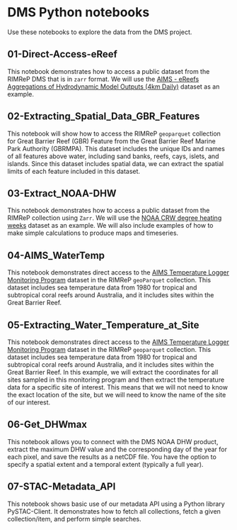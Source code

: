 # DMS Python notebooks

Use these notebooks to explore the data from the DMS project.

## 01-Direct-Access-eReef  
This notebook demonstrates how to access a public dataset from the RIMReP DMS that is in `zarr` format. We will use the [AIMS - eReefs Aggregations of Hydrodynamic Model Outputs (4km Daily)](https://thredds.ereefs.aims.gov.au/thredds/resources/docs/gbr4.html) dataset as an example.  

## 02-Extracting_Spatial_Data_GBR_Features  
This notebook will show how to access the RIMReP `geoparquet` collection for Great Barrier Reef (GBR) Feature from the Great Barrier Reef Marine Park Authority (GBRMPA). This dataset includes the unique IDs and names of all features above water, including sand banks, reefs, cays, islets, and islands. Since this dataset includes spatial data, we can extract the spatial limits of each feature included in this dataset.  

## 03-Extract_NOAA-DHW  
This notebook demonstrates how to access a public dataset from the RIMReP collection using `Zarr`. We will use the [NOAA CRW degree heating weeks](https://www.coris.noaa.gov/search/catalog/search/resource/details.page?uuid=%7BF77EF0B8-C12F-463F-B66A-CC922E50A39D%7D) dataset as an example. We will also include examples of how to make simple calculations to produce maps and timeseries.  

## 04-AIMS_WaterTemp  
This notebook demonstrates direct access to the [AIMS Temperature Logger Monitoring Program](https://apps.aims.gov.au/metadata/view/4a12a8c0-c573-11dc-b99b-00008a07204e) dataset in the RIMReP `geoParquet` collection. This dataset includes sea temperature data from 1980 for tropical and subtropical coral reefs around Australia, and it includes sites within the Great Barrier Reef.   

## 05-Extracting_Water_Temperature_at_Site  
This notebook demonstrates direct access to the [AIMS Temperature Logger Monitoring Program](https://apps.aims.gov.au/metadata/view/4a12a8c0-c573-11dc-b99b-00008a07204e) dataset in the RIMReP `geoparquet` collection. This dataset includes sea temperature data from 1980 for tropical and subtropical coral reefs around Australia, and it includes sites within the Great Barrier Reef. In this example, we will extract the coordinates for all sites sampled in this monitoring program and then extract the temperature data for a specific site of interest. This means that we will not need to know the exact location of the site, but we will need to know the name of the site of our interest.  

## 06-Get_DHWmax
This notebook allows you to connect with the DMS NOAA DHW product, extract the maximum DHW value and the corresponding day of the year for each pixel, and save the results as a netCDF file. You have the option to specify a spatial extent and a temporal extent (typically a full year).  

## 07-STAC-Metadata_API
This notebook shows basic use of our metadata API using a Python library PySTAC-Client. It demonstrates how to fetch all collections, fetch a given collection/item, and perform simple searches.  

